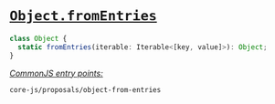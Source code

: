 # [`Object.fromEntries`](https://github.com/tc39/proposal-object-from-entries)
```ts
class Object {
  static fromEntries(iterable: Iterable<[key, value]>): Object;
}
```
[*CommonJS entry points:*](/docs/usage.md#commonjs-api)
```
core-js/proposals/object-from-entries
```
